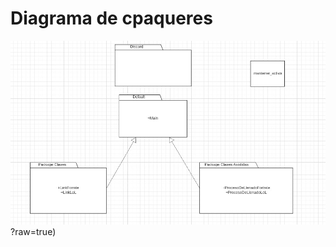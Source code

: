# Diagrama de cpaqueres

![UMLClassDiagram.png](https://github.com/EmaRCB/FastPass/blob/SegundaEntrega/Recursos/PackageDiagram.jpeg)?raw=true)
